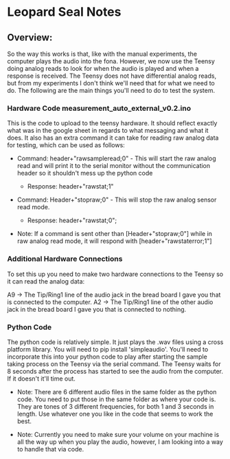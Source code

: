 # Leopard Seal Notes

## Overview:
So the way this works is that, like with the manual experiments, the computer plays the audio into the fona. However, we now use the Teensy doing analog reads to look for when the audio is played and when a response is received. The Teensy does not have differential analog reads, but from my experiments I don't think we'll need that for what we need to do. The following are the main things you'll need to do to test the system. 


### Hardware Code measurement_auto_external_v0.2.ino
This is the code to upload to the teensy hardware. It should reflect exactly what was in the google sheet in regards to what messaging and what it does. It also has an extra command it can take for reading raw analog data for testing, which can be used as follows:
- Command: header+"rawsampleread;0" - This will start the raw analog read and will print it to the serial monitor without the communication header so it shouldn't mess up the python code
	- Response: header+"rawstat;1"
- Command: Header+"stopraw;0" - This will stop the raw analog sensor read mode.
	- Response: header+"rawstat;0";

- Note: If a command is sent other than [Header+"stopraw;0"] while in raw analog read mode, it will respond with [header+"rawstaterror;1"]


### Additional Hardware Connections
To set this up you need to make two hardware connections to the Teensy so it can read the analog data:

A9 -> The Tip/Ring1 line of the audio jack in the bread board I gave you that is connected to the computer.
A2 -> The Tip/Ring1 line of the other audio jack in the bread board I gave you that is connected to nothing. 


### Python Code

The python code is relatively simple. It just plays the .wav files using a cross platform library. You will need to pip install 'simpleaudio'. You'll need to incorporate this into your python code to play after starting the sample taking process on the Teensy via the serial command. The Teensy waits for 8 seconds after the process has started to see the audio from the computer. If it doesn't it'll time out. 

- Note: There are 6 different audio files in the same folder as the python code. You need to put those in the same folder as where your code is. They are tones of 3 different frequencies, for both 1 and 3 seconds in length. Use whatever one you like in the code that seems to work the best. 

- Note: Currently you need to make sure your volume on your machine is all the way up when you play the audio, however, I am looking into a way to handle that via code.
